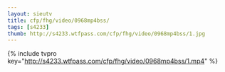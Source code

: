 ```yaml
--- 
layout: sieutv
title: cfp/fhg/video/0968mp4bss/
tags: [s4233]
thumb: http://s4233.wtfpass.com/cfp/fhg/video/0968mp4bss/1.jpg
---
```

{% include tvpro key="http://s4233.wtfpass.com/cfp/fhg/video/0968mp4bss/1.mp4" %} 
